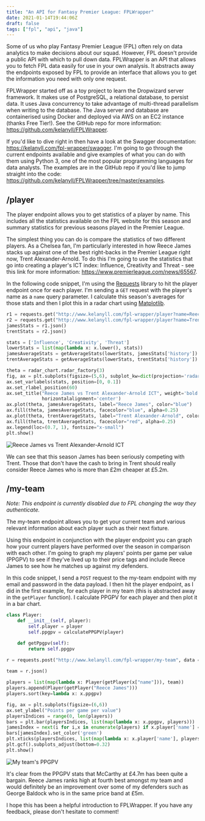 ```yaml
---
title: "An API for Fantasy Premier League: FPLWrapper"
date: 2021-01-14T19:44:06Z
draft: false
tags: ["fpl", "api", "java"]
---
```

Some of us who play Fantasy Premier League (FPL) often rely on data analytics to make decisions about our squad. However, FPL doesn't provide a public API with which to pull down data. FPLWrapper is an API that allows you to fetch FPL data easily for use in your own analysis. It abstracts away the endpoints exposed by FPL to provide an interface that allows you to get the information you need with only one request.

FPLWrapper started off as a toy project to learn the Dropwizard server framework. It makes use of PostgreSQL, a relational database, to persist data. It uses Java concurrency to take advantage of multi-thread parallelism when writing to the database. The Java server and database are containerised using Docker and deployed via AWS on an EC2 instance (thanks Free Tier!). See the GitHub repo for more information: https://github.com/kelanyll/FPLWrapper.

If you'd like to dive right in then have a look at the Swagger documentation: https://kelanyll.com/fpl-wrapper/swagger. I'm going to go through the current endpoints available and give examples of what you can do with them using Python 3, one of the most popular programming languages for data analysts. The examples are in the GitHub repo if you'd like to jump straight into the code: https://github.com/kelanyll/FPLWrapper/tree/master/examples.

## /player

The player endpoint allows you to get statistics of a player by name. This includes all the statistics available on the FPL website for this season and summary statistics for previous seasons played in the Premier League.

The simplest thing you can do is compare the statistics of two different players. As a Chelsea fan, I'm particularly interested in how Reece James stacks up against one of the best right-backs in the Premier League right now, Trent Alexander-Arnold. To do this I'm going to use the statistics that go into creating a player's ICT index: Influence, Creativity and Threat - see this link for more information: https://www.premierleague.com/news/65567.

In the following code snippet, I'm using the [Requests](https://requests.readthedocs.io/en/master/) library to hit the player endpoint once for each player. I'm sending a `GET` request with the player's name as a `name` query parameter.  I calculate this season's averages for those stats and then I plot this in a radar chart using [Matplotlib](https://matplotlib.org/).

```python
r1 = requests.get("http://www.kelanyll.com/fpl-wrapper/player?name=Reece%20James")
r2 = requests.get("http://www.kelanyll.com/fpl-wrapper/player?name=Trent%20Alexander-Arnold")
jamesStats = r1.json()
trentStats = r2.json()

stats = ['Influence', 'Creativity', 'Threat']
lowerStats = list(map(lambda x: x.lower(), stats))
jamesAverageStats = getAverageStats(lowerStats, jamesStats['history'])
trentAverageStats = getAverageStats(lowerStats, trentStats['history'])

theta = radar_chart.radar_factory(3)
fig, ax = plt.subplots(figsize=(5,6), subplot_kw=dict(projection='radar'))
ax.set_varlabels(stats, position=[0, 0.1])
ax.set_rlabel_position(60)
ax.set_title("Reece James vs Trent Alexander-Arnold ICT", weight='bold', size='large', position=(0.5, 1.15),
             horizontalalignment='center')
ax.plot(theta, jamesAverageStats, label="Reece James", color="blue")
ax.fill(theta, jamesAverageStats, facecolor="blue", alpha=0.25)
ax.plot(theta, trentAverageStats, label="Trent Alexander-Arnold", color="red")
ax.fill(theta, trentAverageStats, facecolor="red", alpha=0.25)
ax.legend(loc=(0.7, 1), fontsize="x-small")
plt.show()
```

![Reece James vs Trent Alexander-Arnold ICT](/post-fpl-wrapper-radar.png#c)

We can see that this season James has been seriously competing with Trent. Those that don't have the cash to bring in Trent should really consider Reece James who is more than £2m cheaper at £5.2m.

## /my-team

*Note: This endpoint is currently disabled due to FPL changing the way they authenticate.*

The my-team endpoint allows you to get your current team and various relevant information about each player such as their next fixture.

Using this endpoint in conjunction with the player endpoint you can graph how your current players have performed over the season in comparison with each other. I'm going to graph my players' points per game per value (PPGPV) to see if they've lived up to their price tags and include Reece James to see how he matches up against my defenders.

In this code snippet, I send a `POST` request to the my-team endpoint with my email and password in the data payload. I then hit the player endpoint, as I did in the first example, for each player in my team (this is abstracted away in the `getPlayer` function). I calculate PPGPV for each player and then plot it in a bar chart.

```python
class Player:
    def __init__(self, player):
        self.player = player
        self.ppgpv = calculatePPGPV(player)

    def getPpgpv(self):
        return self.ppgpv

r = requests.post("http://www.kelanyll.com/fpl-wrapper/my-team", data ={'email': 'yll.kelani@hotmail.co.uk',
                                                                        'password': 'insert-password'});
team = r.json()

players = list(map(lambda x: Player(getPlayer(x["name"])), team))
players.append(Player(getPlayer("Reece James")))
players.sort(key=lambda x: x.ppgpv)

fig, ax = plt.subplots(figsize=(6,6))
ax.set_ylabel("Points per game per value")
playersIndices = range(0, len(players))
bars = plt.bar(playersIndices, list(map(lambda x: x.ppgpv, players)))
jamesIndex = next(i for i,x in enumerate(players) if x.player['name'] == "Reece James")
bars[jamesIndex].set_color('green')
plt.xticks(playersIndices, list(map(lambda x: x.player['name'], players)), rotation="vertical")
plt.gcf().subplots_adjust(bottom=0.32)
plt.show()
```

![My team's PPGPV](/post-fpl-wrapper-bar.png#c)

It's clear from the PPGPV stats that McCarthy at £4.7m has been quite a bargain. Reece James ranks high at fourth best amongst my team and would definitely be an improvement over some of my defenders such as George Baldock who is in the same price band at £5m.

I hope this has been a helpful introduction to FPLWrapper. If you have any feedback, please don't hesitate to comment!
